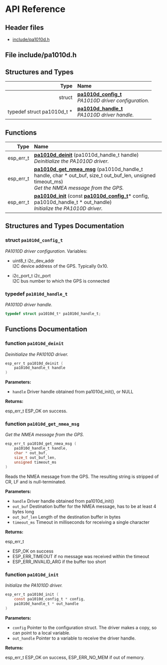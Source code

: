 # API Reference

## Header files

- [include/pa1010d.h](#file-includepa1010dh)

## File include/pa1010d.h

## Structures and Types

| Type | Name |
| ---: | :--- |
| struct | [**pa1010d\_config\_t**](#struct-pa1010d_config_t) <br>_PA1010D driver configuration._ |
| typedef struct pa1010d\_t \* | [**pa1010d\_handle\_t**](#typedef-pa1010d_handle_t)  <br>_PA1010D driver handle._ |

## Functions

| Type | Name |
| ---: | :--- |
|  esp\_err\_t | [**pa1010d\_deinit**](#function-pa1010d_deinit) (pa1010d\_handle\_t handle) <br>_Deinitialize the PA1010D driver._ |
|  esp\_err\_t | [**pa1010d\_get\_nmea\_msg**](#function-pa1010d_get_nmea_msg) (pa1010d\_handle\_t handle, char \* out\_buf, size\_t out\_buf\_len, unsigned timeout\_ms) <br>_Get the NMEA message from the GPS._ |
|  esp\_err\_t | [**pa1010d\_init**](#function-pa1010d_init) (const [**pa1010d\_config\_t**](#struct-pa1010d_config_t)\* config, pa1010d\_handle\_t \* out\_handle) <br>_Initialize the PA1010D driver._ |


## Structures and Types Documentation

### struct `pa1010d_config_t`

_PA1010D driver configuration._
Variables:

-  uint8\_t i2c_dev_addr  <br>I2C device address of the GPS. Typically 0x10.

-  i2c\_port\_t i2c_port  <br>I2C bus number to which the GPS is connected

### typedef `pa1010d_handle_t`

_PA1010D driver handle._
```c
typedef struct pa1010d_t* pa1010d_handle_t;
```


## Functions Documentation

### function `pa1010d_deinit`

_Deinitialize the PA1010D driver._
```c
esp_err_t pa1010d_deinit (
    pa1010d_handle_t handle
) 
```

**Parameters:**


* `handle` Driver handle obtained from pa1010d\_init(), or NULL 


**Returns:**

esp\_err\_t ESP\_OK on success.
### function `pa1010d_get_nmea_msg`

_Get the NMEA message from the GPS._
```c
esp_err_t pa1010d_get_nmea_msg (
    pa1010d_handle_t handle,
    char * out_buf,
    size_t out_buf_len,
    unsigned timeout_ms
) 
```

Reads the NMEA message from the GPS. The resulting string is stripped of CR, LF and is null-terminated.



**Parameters:**


* `handle` Driver handle obtained from pa1010d\_init() 
* `out_buf` Destination buffer for the NMEA message, has to be at least 4 bytes long 
* `out_buf_len` Length of the destination buffer in bytes 
* `timeout_ms` Timeout in milliseconds for receiving a single character 


**Returns:**

esp\_err\_t
* ESP\_OK on success
* ESP\_ERR\_TIMEOUT if no message was received within the timeout
* ESP\_ERR\_INVALID\_ARG if the buffer too short
### function `pa1010d_init`

_Initialize the PA1010D driver._
```c
esp_err_t pa1010d_init (
    const pa1010d_config_t * config,
    pa1010d_handle_t * out_handle
) 
```

**Parameters:**


* `config` Pointer to the configuration struct. The driver makes a copy, so can point to a local variable. 
* `out_handle` Pointer to a variable to receive the driver handle. 


**Returns:**

esp\_err\_t ESP\_OK on success, ESP\_ERR\_NO\_MEM if out of memory.



